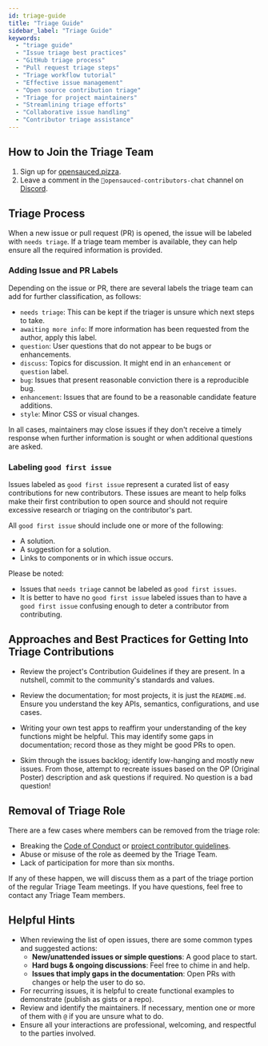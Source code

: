 ```yaml
---
id: triage-guide
title: "Triage Guide"
sidebar_label: "Triage Guide"
keywords:
  - "triage guide"
  - "Issue triage best practices"
  - "GitHub triage process"
  - "Pull request triage steps"
  - "Triage workflow tutorial"
  - "Effective issue management"
  - "Open source contribution triage"
  - "Triage for project maintainers"
  - "Streamlining triage efforts"
  - "Collaborative issue handling"
  - "Contributor triage assistance"
---
```


## How to Join the Triage Team

1. Sign up for [opensauced.pizza](https://opensauced.pizza).
2. Leave a comment in the `🍕opensauced-contributors-chat` channel on [Discord](https://discord.com/channels/714698561081704529/928693344358514698).

## Triage Process

When a new issue or pull request (PR) is opened, the issue will be labeled with `needs triage`. If a triage team member is available, they can help ensure all the required information is provided.

### Adding Issue and PR Labels

Depending on the issue or PR, there are several labels the triage team can add for further classification, as follows:

- `needs triage`: This can be kept if the triager is unsure which next steps to take.
- `awaiting more info`: If more information has been requested from the author, apply this label.
- `question`: User questions that do not appear to be bugs or enhancements.
- `discuss`: Topics for discussion. It might end in an `enhancement` or `question` label.
- `bug`: Issues that present reasonable conviction there is a reproducible bug.
- `enhancement`: Issues that are found to be a reasonable candidate feature additions.
- `style`: Minor CSS or visual changes.

In all cases, maintainers may close issues if they don't receive a timely response when further information is sought or when additional questions are asked.

### Labeling `good first issue`

Issues labeled as `good first issue` represent a curated list of easy contributions for new contributors. These issues are meant to help folks make their first contribution to open source and should not require excessive research or triaging on the contributor's part.

All `good first issue` should include one or more of the following:

- A solution.
- A suggestion for a solution.
- Links to components or in which issue occurs.

Please be noted:

- Issues that `needs triage` cannot be labeled as `good first issues`.
- It is better to have no `good first issue` labeled issues than to have a `good first issue` confusing enough to deter a contributor from contributing.

## Approaches and Best Practices for Getting Into Triage Contributions

- Review the project's Contribution Guidelines if they are present. In a nutshell, commit to the community's standards and values.

- Review the documentation; for most projects, it is just the `README.md`. Ensure you understand the key APIs, semantics, configurations, and use cases.

- Writing your own test apps to reaffirm your understanding of the key functions might be helpful. This may identify some gaps in documentation; record those as they might be good PRs to open.

- Skim through the issues backlog; identify low-hanging and mostly new issues. From those, attempt to recreate issues based on the OP (Original Poster) description and ask questions if required. No question is a bad question!

## Removal of Triage Role

There are a few cases where members can be removed from the triage role:

- Breaking the [Code of Conduct](./code-of-conduct.md) or [project contributor guidelines](./introduction-to-contributing.md).
- Abuse or misuse of the role as deemed by the Triage Team.
- Lack of participation for more than six months.

If any of these happen, we will discuss them as a part of the triage portion of the regular Triage Team meetings. If you have questions, feel free to contact any Triage Team members.

## Helpful Hints

- When reviewing the list of open issues, there are some common types and suggested actions:
  - **New/unattended issues or simple questions**: A good place to start.
  - **Hard bugs & ongoing discussions**: Feel free to chime in and help.
  - **Issues that imply gaps in the documentation**: Open PRs with changes or help the user to do so.
- For recurring issues, it is helpful to create functional examples to demonstrate (publish as gists or a repo).
- Review and identify the maintainers. If necessary, mention one or more of them with `@` if you are unsure what to do.
- Ensure all your interactions are professional, welcoming, and respectful to the parties involved.
